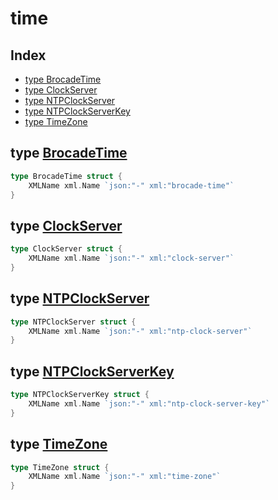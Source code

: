 
# time

## Index

- [type BrocadeTime](#type-brocadetime)
- [type ClockServer](#type-clockserver)
- [type NTPClockServer](#type-ntpclockserver)
- [type NTPClockServerKey](#type-ntpclockserverkey)
- [type TimeZone](#type-timezone)


## type [BrocadeTime](<brocadeTime.go#L5>)
```go
type BrocadeTime struct {
	XMLName xml.Name `json:"-" xml:"brocade-time"`
}
```

## type [ClockServer](<brocadeTime.go#L13>)
```go
type ClockServer struct {
	XMLName xml.Name `json:"-" xml:"clock-server"`
}
```

## type [NTPClockServer](<brocadeTime.go#L17>)
```go
type NTPClockServer struct {
	XMLName xml.Name `json:"-" xml:"ntp-clock-server"`
}
```

## type [NTPClockServerKey](<brocadeTime.go#L21>)
```go
type NTPClockServerKey struct {
	XMLName xml.Name `json:"-" xml:"ntp-clock-server-key"`
}
```

## type [TimeZone](<brocadeTime.go#L9>)
```go
type TimeZone struct {
	XMLName xml.Name `json:"-" xml:"time-zone"`
}
```

